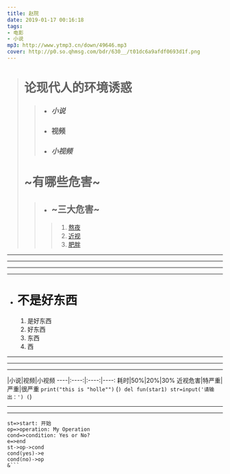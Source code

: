 ```yaml
---
title: 赵院
date: 2019-01-17 00:16:18
tags:
- 电影
- 小说
mp3: http://www.ytmp3.cn/down/49646.mp3
cover: http://p0.so.qhmsg.com/bdr/630__/t01dc6a9afdf0693d1f.png
---
```



> # 论现代人的环境诱惑
>> - ### *小说*
>> + ### **视频**
>> * ### ***小视频***
> # ~**有哪些危害**~
>> * ## ~三大危害~
  >>> 1. [熬夜](http://p2.so.qhimgs1.com/bdr/_240_/t0117a0876221297a1e.jpg)
  >>> 2. [近视](http://p0.so.qhmsg.com/bdr/_240_/t01df3ce35ed7847615.jpg)
  >>> 3. [肥胖](http://p2.so.qhmsg.com/bdr/_240_/t011911b29f935f4f47.jpg)

***
---
****
----
* # 不是好东西
   1. 是好东西
   2. 好东西
   3. 东西
   4. 西
***
---
****
 |小说|视频|小视频
----|:----:|:----:|----:
耗时|50%|20%|30%
近视危害|特严重|严重|很严重
`print("this is "holle"")`
(```)
    del fun(star1)
        str=input('请输出：')
(```)
***
---
```flow
st=>start: 开始
op=>operation: My Operation
cond=>condition: Yes or No?
e=>end
st->op->cond
cond(yes)->e
cond(no)->op
&```
